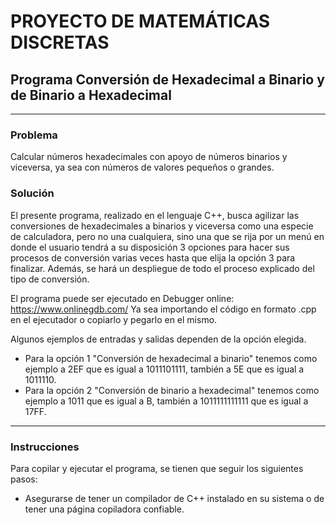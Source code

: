 # PROYECTO DE MATEMÁTICAS DISCRETAS

## Programa Conversión de Hexadecimal a Binario y de Binario a Hexadecimal
------------
### Problema

Calcular números hexadecimales con apoyo de números binarios y viceversa, ya sea con números de valores pequeños o grandes.

### Solución

El presente programa, realizado en el lenguaje C++, busca agilizar las conversiones de hexadecimales a binarios y viceversa como una especie de calculadora, pero no una cualquiera, sino una que se rija por un menú en donde el usuario tendrá a su disposición 3 opciones para hacer sus procesos de conversión varias veces hasta que elija la opción 3 para finalizar.
Además, se hará un despliegue de todo el proceso explicado del tipo de conversión.

El programa puede ser ejecutado en Debugger online: https://www.onlinegdb.com/
Ya sea importando el código en formato .cpp en el ejecutador o copiarlo y pegarlo en el mismo.

Algunos ejemplos de entradas y salidas dependen de la opción elegida.
- Para la opción 1 "Conversión de hexadecimal a binario" tenemos como ejemplo a 2EF que es igual a 1011101111, también a 5E que es igual a 1011110.
- Para la opción 2 "Conversión de binario a hexadecimal" tenemos como ejemplo a 1011 que es igual a B, también a 1011111111111 que es igual a 17FF.
------------
### Instrucciones

Para copilar y ejecutar el programa, se tienen que seguir los siguientes pasos:
- Asegurarse de tener un compilador de C++ instalado en su sistema o de tener una página copiladora confiable.
